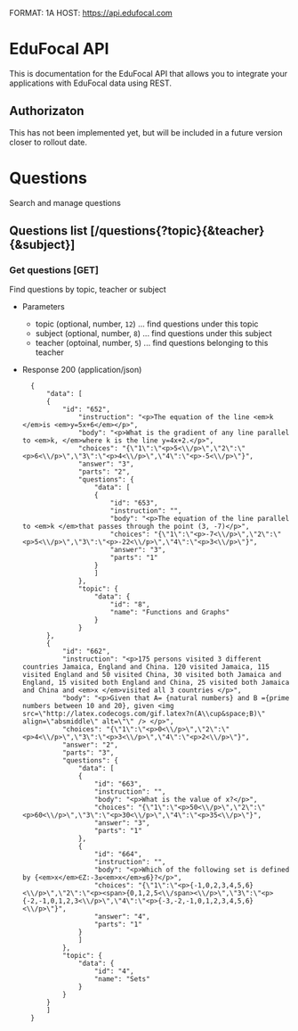 FORMAT: 1A
HOST: https://api.edufocal.com

# EduFocal API

This is documentation for the EduFocal API that allows you to integrate your applications with EduFocal data using REST.

## Authorizaton

This has not been implemented yet, but will be included in a future version closer to rollout date.

# Questions
Search and manage questions

## Questions list [/questions{?topic}{&teacher}{&subject}]

### Get questions [GET]
Find questions by topic, teacher or subject

+ Parameters
    
    + topic (optional, number, `12`) ... find questions under this topic
    + subject (optional, number, `8`) ... find questions under this subject 
    + teacher (optoinal, number, `5`) ... find questions belonging to this teacher

+ Response 200 (application/json)

        {
            "data": [
            {
                "id": "652",
                    "instruction": "<p>The equation of the line <em>k </em>is <em>y=5x+6</em></p>",
                    "body": "<p>What is the gradient of any line parallel to <em>k, </em>where k is the line y=4x+2.</p>",
                    "choices": "{\"1\":\"<p>5<\\/p>\",\"2\":\"<p>6<\\/p>\",\"3\":\"<p>4<\\/p>\",\"4\":\"<p>-5<\\/p>\"}",
                    "answer": "3",
                    "parts": "2",
                    "questions": {
                        "data": [
                        {
                            "id": "653",
                            "instruction": "",
                            "body": "<p>The equation of the line parallel to <em>k </em>that passes through the point (3, -7)</p>",
                            "choices": "{\"1\":\"<p>-7<\\/p>\",\"2\":\"<p>5<\\/p>\",\"3\":\"<p>-22<\\/p>\",\"4\":\"<p>3<\\/p>\"}",
                            "answer": "3",
                            "parts": "1"
                        }
                        ]
                    },
                    "topic": {
                        "data": {
                            "id": "8",
                            "name": "Functions and Graphs"
                        }
                    }
            },
            {
                "id": "662",
                "instruction": "<p>175 persons visited 3 different countries Jamaica, England and China. 120 visited Jamaica, 115 visited England and 50 visited China, 30 visited both Jamaica and England, 15 visited both England and China, 25 visited both Jamaica and China and <em>x </em>visited all 3 countries </p>",
                "body": "<p>Given that A= {natural numbers} and B ={prime numbers between 10 and 20}, given <img src=\"http://latex.codecogs.com/gif.latex?n(A\\cup&space;B)\" align=\"absmiddle\" alt=\"\" /> </p>",
                "choices": "{\"1\":\"<p>0<\\/p>\",\"2\":\"<p>4<\\/p>\",\"3\":\"<p>3<\\/p>\",\"4\":\"<p>2<\\/p>\"}",
                "answer": "2",
                "parts": "3",
                "questions": {
                    "data": [
                    {
                        "id": "663",
                        "instruction": "",
                        "body": "<p>What is the value of x?</p>",
                        "choices": "{\"1\":\"<p>50<\\/p>\",\"2\":\"<p>60<\\/p>\",\"3\":\"<p>30<\\/p>\",\"4\":\"<p>35<\\/p>\"}",
                        "answer": "3",
                        "parts": "1"
                    },
                    {
                        "id": "664",
                        "instruction": "",
                        "body": "<p>Which of the following set is defined by {<em>x</em>∈Z:-3≤<em>x</em>≤6}?</p>",
                        "choices": "{\"1\":\"<p>{-1,0,2,3,4,5,6}<\\/p>\",\"2\":\"<p><span>{0,1,2,5<\\/span><\\/p>\",\"3\":\"<p>{-2,-1,0,1,2,3<\\/p>\",\"4\":\"<p>{-3,-2,-1,0,1,2,3,4,5,6}<\\/p>\"}",
                        "answer": "4",
                        "parts": "1"
                    }
                    ]
                },
                "topic": {
                    "data": {
                        "id": "4",
                        "name": "Sets"
                    }
                }
            }
            ]
        }
